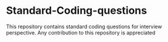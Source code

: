 # Standard-Coding-questions
This repository contains standard coding questions for interview perspective. Any contribution to this repository is appreciated
